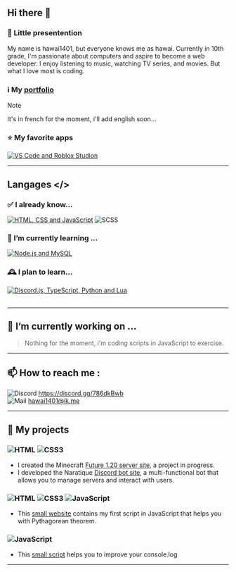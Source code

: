 ## Hi there 👋
### 💬 Little presentention
My name is hawai1401, but everyone knows me as hawai. Currently in 10th grade, I'm passionate about computers and aspire to become a web developer.
I enjoy listening to music, watching TV series, and movies. But what I love most is coding.

### ℹ️ My [portfolio](https://hawai1401.netlify.app/)
> [!NOTE]
> It's in french for the moment, i'll add english soon...

### ⭐ My favorite apps
[![VS Code and Roblox Studion](https://skillicons.dev/icons?i=vscode,robloxstudio)](https://skillicons.dev)

---

## Langages </>
### ✅ I already know...
[![HTML, CSS and JavaScript](https://skillicons.dev/icons?i=html,css,js)](https://skillicons.dev)
<img src="https://img.shields.io/badge/SCSS-%23CD6799.svg?style=for-the-badge&logo=sass&logoColor=white" alt="SCSS"/>

### 🌱 I’m currently learning ...
[![Node.js and MySQL](https://skillicons.dev/icons?i=nodejs,mysql)](https://skillicons.dev)

### 🕰️ I plan to learn...
[![Discord.js, TypeScript, Python and Lua](https://skillicons.dev/icons?i=discordjs,ts,py,lua)](https://skillicons.dev)<br><br>

---

## 🔭 I’m currently working on ...
> Nothing for the moment, i'm coding scripts in JavaScript to exercise.

---

## 📫 How to reach me :
![Discord](https://img.shields.io/badge/Discord-%235865F2.svg?style=for-the-badge&logo=discord&logoColor=white) https://discord.gg/786dkBwb<br>
![Mail](https://img.shields.io/badge/Gmail-D14836?style=for-the-badge&logo=gmail&logoColor=white) hawai1401@ik.me


---

## 🧾 My projects
### ![HTML](https://img.shields.io/badge/html5-%23E34F26.svg?style=for-the-badge&logo=html5&logoColor=white) ![CSS3](https://img.shields.io/badge/css3-%231572B6.svg?style=for-the-badge&logo=css3&logoColor=white)
- I created the Minecraft [Future 1.20 server site](https://hawai1401-test.netlify.app/future-1-20/), a project in progress.
- I developed the Naratique [Discord bot site](https://hawai1401-test.netlify.app/Naratique), a multi-functional bot that allows you to manage servers and interact with users.

### ![HTML](https://img.shields.io/badge/html5-%23E34F26.svg?style=for-the-badge&logo=html5&logoColor=white) ![CSS3](https://img.shields.io/badge/css3-%231572B6.svg?style=for-the-badge&logo=css3&logoColor=white) ![JavaScript](https://img.shields.io/badge/javascript-%23323330.svg?style=for-the-badge&logo=javascript&logoColor=%23F7DF1E)

- This [small website](https://github.com/hawai1401/Pythagore) contains my first script in JavaScript that helps you with Pythagorean theorem.

### ![JavaScript](https://img.shields.io/badge/javascript-%23323330.svg?style=for-the-badge&logo=javascript&logoColor=%23F7DF1E)
- This [small script](https://github.com/hawai1401/console.log) helps you to improve your console.log

---

<!--
**hawai1401/hawai1401** is a ✨ _special_ ✨ repository because its `README.md` (this file) appears on your GitHub profile.

Here are some ideas to get you started:

> - 🔭 I’m currently working on ...
> - 🌱 I’m currently learning ...
// - 👯 I’m looking to collaborate on ...
// - 🤔 I’m looking for help with ...
// - 💬 Ask me about ...
> - 📫 How to reach me: ...
// - 😄 Pronouns: ...
// - ⚡ Fun fact: ...
-->

